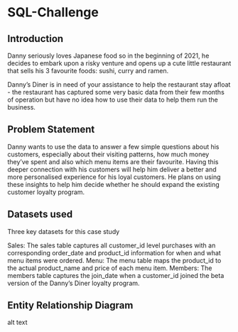 # SQL-Challenge
## Introduction
Danny seriously loves Japanese food so in the beginning of 2021, he decides to embark upon a risky venture and opens up a cute little restaurant that sells his 3 favourite foods: sushi, curry and ramen.

Danny’s Diner is in need of your assistance to help the restaurant stay afloat - the restaurant has captured some very basic data from their few months of operation but have no idea how to use their data to help them run the business.

## Problem Statement
Danny wants to use the data to answer a few simple questions about his customers, especially about their visiting patterns, how much money they’ve spent and also which menu items are their favourite. Having this deeper connection with his customers will help him deliver a better and more personalised experience for his loyal customers. He plans on using these insights to help him decide whether he should expand the existing customer loyalty program.

## Datasets used
Three key datasets for this case study

Sales: The sales table captures all customer_id level purchases with an corresponding order_date and product_id information for when and what menu items were ordered.
Menu: The menu table maps the product_id to the actual product_name and price of each menu item.
Members: The members table captures the join_date when a customer_id joined the beta version of the Danny’s Diner loyalty program.
## Entity Relationship Diagram
alt text
